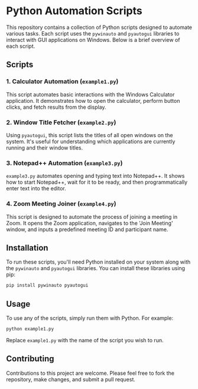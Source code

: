 # Python Automation Scripts

This repository contains a collection of Python scripts designed to automate various tasks. Each script uses the `pywinauto` and `pyautogui` libraries to interact with GUI applications on Windows. Below is a brief overview of each script.

## Scripts

### 1. Calculator Automation (`example1.py`)
This script automates basic interactions with the Windows Calculator application. It demonstrates how to open the calculator, perform button clicks, and fetch results from the display.

### 2. Window Title Fetcher (`example2.py`)
Using `pyautogui`, this script lists the titles of all open windows on the system. It's useful for understanding which applications are currently running and their window titles.

### 3. Notepad++ Automation (`example3.py`)
`example3.py` automates opening and typing text into Notepad++. It shows how to start Notepad++, wait for it to be ready, and then programmatically enter text into the editor.

### 4. Zoom Meeting Joiner (`example4.py`)
This script is designed to automate the process of joining a meeting in Zoom. It opens the Zoom application, navigates to the 'Join Meeting' window, and inputs a predefined meeting ID and participant name.

## Installation

To run these scripts, you'll need Python installed on your system along with the `pywinauto` and `pyautogui` libraries. You can install these libraries using pip:

```bash
pip install pywinauto pyautogui
```

## Usage

To use any of the scripts, simply run them with Python. For example:

```bash
python example1.py
```

Replace `example1.py` with the name of the script you wish to run.

## Contributing

Contributions to this project are welcome. Please feel free to fork the repository, make changes, and submit a pull request.

